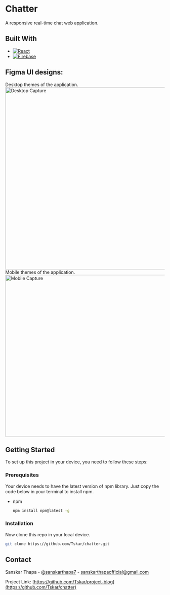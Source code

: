 # Chatter

A responsive real-time chat web application.

## Built With

* [![React][React.js]][React-url]
* [![Firebase][FirebaseDB]][Firebase-url]

## Figma UI designs:
Desktop themes of the application. <br>
<img width="576" alt="Desktop Capture" src="https://github.com/user-attachments/assets/bab3659f-5a44-4177-8d76-0bf64fd026cc">
<br>
Mobile themes of the application. <br>
<img width="511" alt="Mobile Capture" src="https://github.com/user-attachments/assets/fca6f82b-790c-457b-982c-2861438fca10">

<!-- GETTING STARTED -->
## Getting Started

To set up this project in your device, you need to follow these steps:

### Prerequisites

Your device needs to have the latest version of npm library. Just copy the code below in your terminal to install npm.

* npm
  ```sh
  npm install npm@latest -g
  ```

### Installation

Now clone this repo in your local device.

   ```sh
   git clone https://github.com/Tskar/chatter.git
```

<!-- CONTACT -->
## Contact

Sanskar Thapa - [@sanskarthapa7](https://www.instagram.com/sanskarthapa7/) - sanskarthapaofficial@gmail.com

Project Link: [https://github.com/Tskar/project-blog](https://github.com/Tskar/chatter)


<!-- MARKDOWN LINKS & IMAGES -->
<!-- https://www.markdownguide.org/basic-syntax/#reference-style-links -->
[React.js]: https://img.shields.io/badge/React-20232A?style=for-the-badge&logo=react&logoColor=61DAFB
[React-url]: https://reactjs.org/
[FirebaseDB]: https://img.shields.io/badge/firebase-ffca28?style=for-the-badge&logo=firebase&logoColor=black
[Firebase-url]: https://firebase.google.com/
